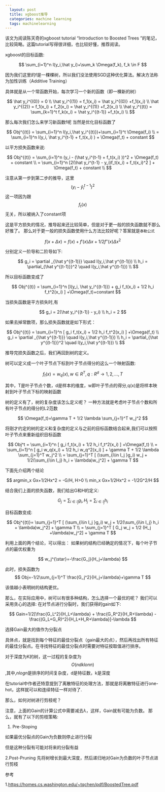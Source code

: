 ```yaml
---
  layout: post
  title: xgboost推导
  categories: machine learning
  tags: machinelearning
---
```


该文为阅读陈天奇的xgboost tutorial “Introduction to Boosted Trees ”的笔记，比较简略。这篇tutorial写得很详细，也比较好懂，推荐阅读。

xgboost的目标函数:

$$
\sum_{i=1}^n l(y_i,\hat y_i)+\sum_k \Omega(f_k), f_k \in F
$$

因为我们这里的f是一棵棵树，所以我们没法使用SGD这种优化算法。解决方法称为加性训练（Additive Training）

具体就是从一个常函数开始，每次学习一个新的函数（即一棵新的树）

$$
\hat y_i^{(0)} = 0 \\
\hat y_i^{(1)} = f_1(x_i) = \hat y_i^{(0)} +f_1(x_i) \\
\hat y_i^{(2)} = f_1(x_i) + f_2(x_i) = \hat y_i^{(1)} +f_2(x_i) \\
\hat y_i^{(t)} = \sum_{k=1}^t f_k(x_i) = \hat y_i^{(t-1)} +f_t(x_i) \\
$$

那么每次我们怎么来学习新函数f呢
当然是优化目标函数了

$$
Obj^{(t)} = \sum_{i=1}^n l(y_i,\hat y_i^{(t)})+\sum_{i=1}^t \Omega(f_i) \\
	  = \sum_{i=1}^n l(y_i, \hat y_i^{t-1} + f_t(x_i) ) + \Omega(f_t) + constant
$$

以平方损失函数来说:

$$
Obj^{(t)} = \sum_{i=1}^n (y_i - (\hat y_i^{t-1} + f_t(x_i) ))^2 + \Omega(f_t) + constant \\
	  = \sum_{i=1}^n [2(\hat y_i^{t-1} - y_i)f_t(x_i) + f_t(x_i)^2 ] + \Omega(f_t) + constant \\
$$

注意从第一步到第二步的推导，这里$$(y_i-\hat y_i^{t-1})^2$$这一项因为跟$$f_t(x)$$无关，所以被纳入了constant项

这是平方损失的情况，推导起来还比较简单，但是对于更一般的损失函数就不那么好推了。
那么对于更一般的损失函数使用什么方法比较好呢？答案就是`泰勒公式`

$$
f(x+\Delta x)=f(x)+f'(x)\Delta x + 1/2 f{''}(x)\Delta x^2
$$

分别定义一阶导和二阶导如下:

$$
g_i = \partial _{\hat y^{(t-1)}} \quad  l(y_i,\hat y^{(t-1)}) \\
h_i = \partial_{\hat y^{(t-1)}}^2 \quad  l(y_i,\hat y^{(t-1)}) \\
$$

所以目标函数变成了

$$
Obj^{(t)} = \sum_{i=1}^n [l(y_i, \hat y_i^{(t-1)}) + g_i f_t(x_i) + 1/2 h_i f_t^2(x_i)  ] +\Omega(f_t)+constant
$$

当损失函数是平方损失时,有

$$
g_i = 2(\hat y_i^{(t-1)} - y_i) \\
h_i = 2
$$

如果去掉常数项，那么损失函数就是如下形式：

$$
Obj^{(t)} = \sum_{i=1}^n [ g_i f_t(x_i) + 1/2 h_i f_t^2(x_i)  ] +\Omega(f_t) \\
g_i = \partial _{\hat y^{(t-1)}} \quad  l(y_i,\hat y^{(t-1)}) \\
h_i = \partial_{\hat y^{(t-1)}}^2 \quad  l(y_i,\hat y^{(t-1)}) \\
$$

推导完损失函数之后，我们再回到树的定义。

树可以定义成一个叶子节点下标到叶子节点得分的这么一个映射函数:

$$
f_t(x)=w_q(x), w\in R^T, q:R^d \to {1,2,...,T}
$$

其中，T是叶子节点个数，d是样本的维度，w即叶子节点的得分,q(x)是将样本映射到叶子节点下标的映射函数

树的定义有了，树的复杂度该怎么定义呢？
一种方法就是考虑叶子节点个数和所有叶子节点的得分的L2范数

$$
\Omega(f_t)=\gamma T + 1/2 \lambda \sum_{j=1}^T w_j^2
$$

将刚才约定的树的定义和复杂度的定义与之前的目标函数结合起来,我们可以按照叶子节点来重新组织目标函数

$$
Obj^t = \sum_{i=1}^n [ g_i f_t(x_i) + 1/2 h_i f_t^2(x_i)  ] +\Omega(f_t) \\
       = \sum_{i=1}^n [ g_i w_q(x_i) + 1/2 h_i w_q^2(x_i)  ] + \gamma T + 1/2 \lambda \sum_{j=1}^T w_j^2 \\
       = \sum_{j=1}^T [ (\sum_{i\in I_j }g_i) w_j + 1/2(\sum_{i\in I_j} h_i + \lambda)w_j^2]  + \gamma T
$$


下面先介绍两个结论

$$
argmin_x Gx+1/2Hx^2 = -G/H, H>0 \\
min_x Gx+1/2Hx^2 = -1/2G^2/H
$$

结合我们上面的损失函数，我们给出G和H的定义:

$$
G_j=\sum_{i \in I_j}g_i, H_j=\sum_{i\in I_j}h_i
$$

目标函数变成:

$$
Obj^{(t)}= \sum_{j=1}^T [ (\sum_{i\in I_j }g_i) w_j + 1/2(\sum_{i\in I_j} h_i + \lambda)w_j^2]  + \gamma T \\
	 = \sum_{j=1}^T [ G_j w_j + 1/2 (H_j +\lambda)w_j^2] + \gamma T
$$

利用上面的两个结论，可以得出：
如果树的结构已经确定的情况下，每个叶子节点的最优权重为

$$
w_j^{\star}=-\frac{G_j}{H_j+\lambda}
$$

此时，损失函数为
$$
Obj=-1/2\sum_{j=1}^T \frac{G_j^2}{H_j+\lambda}+\gamma T
$$

该值越小表明树的结构更优。

那么，在实际应用中，树可以有很多种结构，怎么选择一个最优的呢？
我们可以采用贪心的选择:
在对节点进行分裂时，我们获得的gain如下:

$$
    Gain=1/2[\frac{G_L^2}{H_L+\lambda} + \frac{G_R^2}{H_R+\lambda} - \frac{(G_L+G_R)^2}{H_L+H_R+\lambda}]-\lambda
$$

选择Gain最大的值作为分裂点

具体点，就是找到每个特征的最佳分裂点（gain最大的点），然后再找出所有特征的最佳分裂点。在寻找特征的最佳分裂点时需要对特征按取值进行排序。

对于深度为K的树，这一过程的复杂度为$$O(ndklon n)$$,其中,$nlog n$是排序的时间复杂度，d是特征数，k是深度

在tutorial中作者还特意提到了离散特征的处理方法，那就是将离散特征进行one-hot，这样就可以和连续特征一样对待了.

那么，如何对树进行剪枝呢？

注意，上面的Gain的计算公式中需要减去$\lambda$，这样，Gain就有可能为负数。
那么，就有了以下的剪枝策略:
1. Pre-Stoping

如果最优分裂点的Gain为负数则停止进行分裂

但是这种分裂有可能对将来的分裂有益

2.Post-Pruning
先将树增长到最大深度，然后递归地对Gain为负数的叶子节点进行剪枝




参考

1.https://homes.cs.washington.edu/~tqchen/pdf/BoostedTree.pdf
